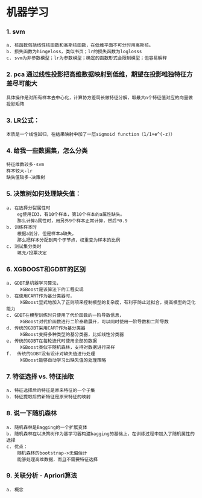 # 机器学习 

### 1. svm
	a. 核函数包括线性核函数和高斯核函数，在低维平面不可分时用高斯核。
  	b. 损失函数为hingeloss，类似书页；lr的损失函数为loglosss
  	c. svm为非参数模型；lr为参数模型；确定的函数形式会限制模型；但容易解释
  
### 2. pca 通过线性投影把高维数据映射到低维，期望在投影唯独特征方差尽可能大
	具体操作是对所有样本去中心化，计算协方差局长做特征分解，取最大n个特征值对应的向量做投影矩阵

### 3. LR公式：
	本质是一个线性回归，在结果映射中加了一层sigmoid function（1/1+e^(-z)）

### 4. 给我一些数据集，怎么分类
	特征维数较多-svm
	样本较大-lr
	缺失值较多-决策树

### 5. 决策树如何处理缺失值：
	a. 在选择分裂属性时
		eg使用ID3，有10个样本，第10个样本的a属性缺失。
		那么计算a属性时，用另外9个样本正常计算，然后*0.9
	b. 训练样本时
		根据a划分，但是样本a缺失。
		那么把样本分配到两个子节点，权重变为样本的比例
	c. 测试集分类时
		填充/投票决定

### 6. XGBOOST和GDBT的区别
	a. GDBT是机器学习算法，
		 XGBoost是该算法下的工程实现
	b. 在使用CART作为基分类器时，
		 XGBoost显式地加入了正则项来控制模型的复杂度，有利于防止过拟合，提高模型的泛化能力
	c. GDBT在模型训练时只使用了代价函数的一阶导数信息，
		 XGBoost对代价函数进行二阶泰勒展开，可以同时使用一阶导数和二阶导数
	d. 传统的GDBT采用CART作为基分类器
		 XGBoost支持多种类型的基分类器，比如线性分类器
	e. 传统的GDBT在每轮迭代时使用全部的数据
		 XGBoost类似于随机森林，支持对数据进行采样
	f.  传统的GDBT没有设计对缺失值进行处理
		 XGBoost能够自动学习出缺失值的处理策略

### 7. 特征选择 vs. 特征抽取
	a. 特征选择后的特征是原来特征的一个子集
	b. 特征提取后的新特征是原来特征的映射

### 8. 说一下随机森林
	a. 随机森林是Bagging的一个扩展变体
	b. 随机森林在以决策树作为基学习器构建bagging的基础上，在训练过程中加入了随机属性的选择
	c. 优点：
		随机森林的bootstrap->无偏估计
		能够处理高维数据，而且不需要特征选择
		
### 9. 关联分析 - Apriori算法
	a. 概念
		

